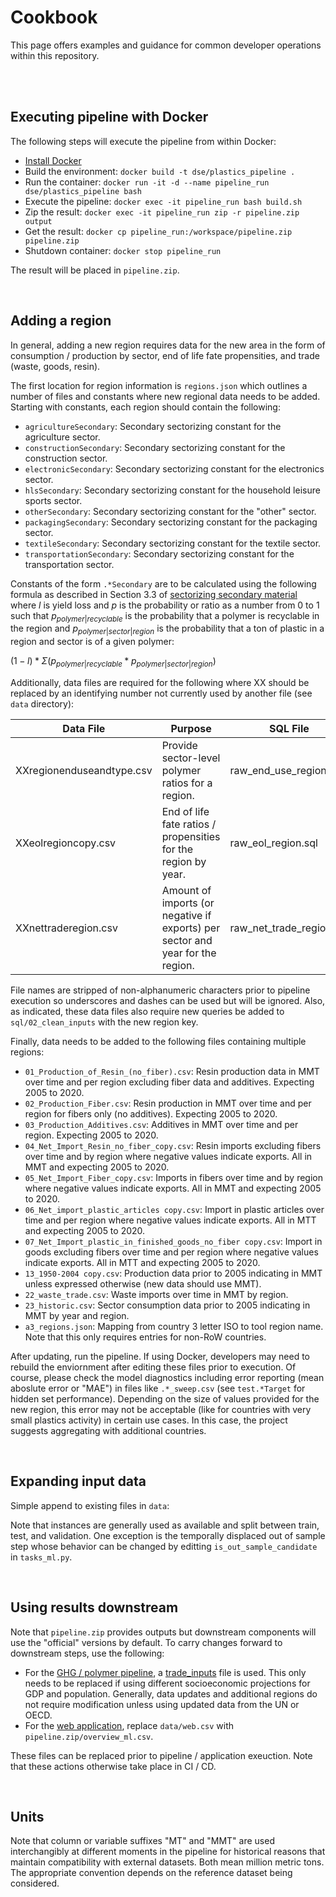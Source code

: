 # Cookbook
This page offers examples and guidance for common developer operations within this repository.

<br>
<br>

## Executing pipeline with Docker
The following steps will execute the pipeline from within Docker:

 - [Install Docker](https://www.digitalocean.com/community/tutorials/how-to-install-and-use-docker-on-ubuntu-20-04)
 - Build the environment: `docker build -t dse/plastics_pipeline .`
 - Run the container: `docker run -it -d --name pipeline_run dse/plastics_pipeline bash`
 - Execute the pipeline: `docker exec -it pipeline_run bash build.sh`
 - Zip the result: `docker exec -it pipeline_run zip -r pipeline.zip output`
 - Get the result: `docker cp pipeline_run:/workspace/pipeline.zip pipeline.zip`
 - Shutdown container: `docker stop pipeline_run`

The result will be placed in `pipeline.zip`.

<br>

## Adding a region
In general, adding a new region requires data for the new area in the form of consumption / production by sector, end of life fate propensities, and trade (waste, goods, resin).

The first location for region information is `regions.json` which outlines a number of files and constants where new regional data needs to be added. Starting with constants, each region should contain the following:

 - `agricultureSecondary`: Secondary sectorizing constant for the agriculture sector.
 - `constructionSecondary`: Secondary sectorizing constant for the construction sector.
 - `electronicSecondary`: Secondary sectorizing constant for the electronics sector.
 - `hlsSecondary`: Secondary sectorizing constant for the household leisure sports sector.
 - `otherSecondary`: Secondary sectorizing constant for the "other" sector.
 - `packagingSecondary`: Secondary sectorizing constant for the packaging sector.
 - `textileSecondary`: Secondary sectorizing constant for the textile sector.
 - `transportationSecondary`: Secondary sectorizing constant for the transportation sector.

Constants of the form `.*Secondary` are to be calculated using the following formula as described in Section 3.3 of [sectorizing secondary material](https://global-plastics-tool.org/pdf/sectorizing_secondary_material.pdf) where $l$ is yield loss and $p$ is the probability or ratio as a number from 0 to 1 such that $p_{polymer|recyclable}$ is the probability that a polymer is recyclable in the region and $p_{polymer|sector|region}$ is the probability that a ton of plastic in a region and sector is of a given polymer:

$(1 - l) * \Sigma(p_{polymer|recyclable} * p_{polymer|sector|region})$

Additionally, data files are required for the following where XX should be replaced by an identifying number not currently used by another file (see `data` directory):

| Data File                 | Purpose                                                                        | SQL File                 |
|---------------------------|--------------------------------------------------------------------------------|--------------------------|
| XXregionenduseandtype.csv | Provide sector-level polymer ratios for a region.                              | raw_end_use_region.sql   |
| XXeolregioncopy.csv       | End of life fate ratios / propensities for the region by year.                 | raw_eol_region.sql       |
| XXnettraderegion.csv      | Amount of imports (or negative if exports) per sector and year for the region. | raw_net_trade_region.sql |

File names are stripped of non-alphanumeric characters prior to pipeline execution so underscores and dashes can be used but will be ignored. Also, as indicated, these data files also require new queries be added to `sql/02_clean_inputs` with the new region key.

Finally, data needs to be added to the following files containing multiple regions:

 - `01_Production_of_Resin_(no_fiber).csv`: Resin production data in MMT over time and per region excluding fiber data and additives. Expecting 2005 to 2020.
 - `02_Production_Fiber.csv`: Resin production in MMT over time and per region for fibers only (no additives). Expecting 2005 to 2020.
 - `03_Production_Additives.csv`: Additives in MMT over time and per region. Expecting 2005 to 2020.
 - `04_Net_Import_Resin_no_fiber_copy.csv`: Resin imports excluding fibers over time and by region where negative values indicate exports. All in MMT and expecting 2005 to 2020.
 - `05_Net_Import_Fiber_copy.csv`: Imports in fibers over time and by region where negative values indicate exports. All in MMT and expecting 2005 to 2020.
 - `06_Net_import_plastic_articles copy.csv`: Import in plastic articles over time and per region where negative values indicate exports. All in MTT and expecting 2005 to 2020.
 - `07_Net_Import_plastic_in_finished_goods_no_fiber copy.csv`: Import in goods excluding fibers over time and per region where negative values indicate exports. All in MTT and expecting 2005 to 2020.
 - `13_1950-2004 copy.csv`: Production data prior to 2005 indicating in MMT unless expressed otherwise (new data should use MMT).
 - `22_waste_trade.csv`: Waste imports over time in MMT by region.
 - `23_historic.csv`: Sector consumption data prior to 2005 indicating in MMT by year and region.
 - `a3_regions.json`: Mapping from country 3 letter ISO to tool region name. Note that this only requires entries for non-RoW countries.

After updating, run the pipeline. If using Docker, developers may need to rebuild the enviornment after editing these files prior to execution. Of course, please check the model diagnostics including error reporting (mean aboslute error or "MAE") in files like `.*_sweep.csv` (see `test.*Target` for hidden set performance). Depending on the size of values provided for the new region, this error may not be acceptable (like for countries with very small plastics activity) in certain use cases. In this case, the project suggests aggregating with additional countries.

<br>

## Expanding input data
Simple append to existing files in `data`:



Note that instances are generally used as available and split between train, test, and validation. One exception is the temporally displaced out of sample step whose behavior can be changed by editting `is_out_sample_candidate` in `tasks_ml.py`.

<br>

## Using results downstream
Note that `pipeline.zip` provides outputs but downstream components will use the "official" versions by default. To carry changes forward to downstream steps, use the following:

 - For the [GHG / polymer pipeline](https://github.com/SchmidtDSE/plastics-ghg-pipeline), a [trade_inputs](https://global-plastics-tool.org/data/trade_inputs.csv) file is used. This only needs to be replaced if using different socioeconomic projections for GDP and population. Generally, data updates and additional regions do not require modification unless using updated data from the UN or OECD.
 - For the [web application](https://github.com/SchmidtDSE/plastics-prototype), replace `data/web.csv` with `pipeline.zip/overview_ml.csv`.

These files can be replaced prior to pipeline / application exeuction. Note that these actions otherwise take place in CI / CD.

<br>

## Units
Note that column or variable suffixes "MT" and "MMT" are used interchangibly at different moments in the pipeline for historical reasons that maintain compatibility with external datasets. Both mean million metric tons. The appropriate convention depends on the reference dataset being considered.
